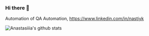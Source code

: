 ### Hi there 👋

Automation of QA Automation, https://www.linkedin.com/in/nastiyk


<!--
**nastiykr/nastiykr** is a ✨ _special_ ✨ repository because its `README.md` (this file) appears on your GitHub profile.

Here are some ideas to get you started:

- 🔭 I’m currently working on ...
- 🌱 I’m currently learning ...
- 👯 I’m looking to collaborate on ...
- 🤔 I’m looking for help with ...
- 💬 Ask me about ...
- 📫 How to reach me: ...
- 😄 Pronouns: ...
- ⚡ Fun fact: ...
-->
![Anastasiiia's github stats](https://github-readme-stats.vercel.app/api?username=nastiykr&show_icons=true&theme=radical)
